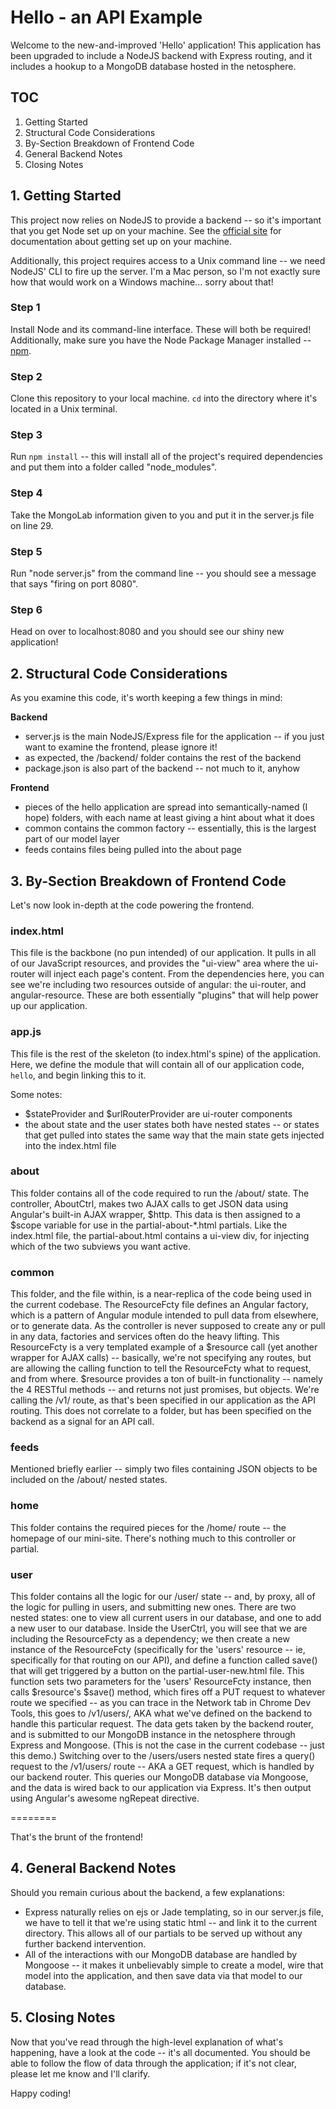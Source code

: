 # Hello - an API Example

Welcome to the new-and-improved 'Hello' application! This application has been upgraded to include a NodeJS backend with Express routing, and it includes a hookup to a MongoDB database hosted in the netosphere.

## TOC

1. Getting Started
2. Structural Code Considerations
3. By-Section Breakdown of Frontend Code
4. General Backend Notes
5. Closing Notes

## 1. Getting Started

This project now relies on NodeJS to provide a backend -- so it's important that you get Node set up on your machine. See the [official site](http://nodejs.org/) for documentation about getting set up on your machine.

Additionally, this project requires access to a Unix command line -- we need NodeJS' CLI to fire up the server. I'm a Mac person, so I'm not exactly sure how that would work on a Windows machine... sorry about that!

### Step 1

Install Node and its command-line interface. These will both be required! Additionally, make sure you have the Node Package Manager installed -- [npm](https://www.npmjs.org/).

### Step 2

Clone this repository to your local machine. `cd` into the directory where it's located in a Unix terminal.

### Step 3

Run `npm install` -- this will install all of the project's required dependencies and put them into a folder called "node_modules".

### Step 4

Take the MongoLab information given to you and put it in the server.js file on line 29.

### Step 5

Run "node server.js" from the command line -- you should see a message that says "firing on port 8080".

### Step 6

Head on over to localhost:8080 and you should see our shiny new application!

## 2. Structural Code Considerations

As you examine this code, it's worth keeping a few things in mind:

**Backend**
* server.js is the main NodeJS/Express file for the application -- if you just want to examine the frontend, please ignore it!
* as expected, the /backend/ folder contains the rest of the backend
* package.json is also part of the backend --  not much to it, anyhow

**Frontend**
* pieces of the hello application are spread into semantically-named (I hope) folders, with each name at least giving a hint about what it does
* common contains the common factory -- essentially, this is the largest part of our model layer
* feeds contains files being pulled into the about page

## 3. By-Section Breakdown of Frontend Code

Let's now look in-depth at the code powering the frontend.

### index.html

This file is the backbone (no pun intended) of our application. It pulls in all of our JavaScript resources, and provides the "ui-view" area where the ui-router will inject each page's content. From the dependencies here, you can see we're including two resources outside of angular: the ui-router, and angular-resource. These are both essentially "plugins" that will help power up our application.

### app.js

This file is the rest of the skeleton (to index.html's spine) of the application. Here, we define the module that will contain all of our application code, `hello`, and begin linking this to it.

Some notes:

* $stateProvider and $urlRouterProvider are ui-router components
* the about state and the user states both have nested states -- or states that get pulled into states the same way that the main state gets injected into the index.html file

### about

This folder contains all of the code required to run the /about/ state. The controller, AboutCtrl, makes two AJAX calls to get JSON data using Angular's built-in AJAX wrapper, $http. This data is then assigned to a $scope variable for use in the partial-about-*.html partials. Like the index.html file, the partial-about.html contains a ui-view div, for injecting which of the two subviews you want active.

### common

This folder, and the file within, is a near-replica of the code being used in the current codebase. The ResourceFcty file defines an Angular factory, which is a pattern of Angular module intended to pull data from elsewhere, or to generate data. As the controller is never supposed to create any or pull in any data, factories and services often do the heavy lifting. This ResourceFcty is a very templated example of a $resource call (yet another wrapper for AJAX calls) -- basically, we're not specifying any routes, but are allowing the calling function to tell the ResourceFcty what to request, and from where. $resource provides a ton of built-in functionality -- namely the 4 RESTful methods -- and returns not just promises, but objects. We're calling the /v1/ route, as that's been specified in our application as the API routing. This does not correlate to a folder, but has been specified on the backend as a signal for an API  call.

### feeds

Mentioned briefly earlier -- simply two files containing JSON objects to be included on the /about/ nested states.

### home

This folder contains the required pieces for the /home/ route -- the homepage of our mini-site. There's nothing much to this controller or partial.

### user

This folder contains all the logic for our /user/ state -- and, by proxy, all of the logic for pulling in users, and submitting new ones. There are two nested states: one to view all current users in our database, and one to add a new user to our database. Inside the UserCtrl, you will see that we are including the ResourceFcty as a dependency; we then create a new instance of the ResourceFcty (specifically for the 'users' resource -- ie, specifically for that routing on our API), and define a function called save() that will get triggered by a button on the partial-user-new.html file. This function sets two parameters for the 'users' ResourceFcty instance, then calls $resource's $save() method, which fires off a PUT request to whatever route we specified -- as you can trace in the Network tab in Chrome Dev Tools, this goes to /v1/users/, AKA what we've defined on the backend to handle this particular request. The data gets taken by the backend router, and is submitted to our MongoDB instance in the netosphere through Express and Mongoose. (This is not the case in the current codebase -- just this demo.) Switching over to the /users/users nested state fires a query() request to the /v1/users/ route -- AKA a GET request, which is handled by our backend router. This queries our MongoDB database via Mongoose, and the data is wired back to our application via Express. It's then output using Angular's awesome ngRepeat directive.


========

That's the brunt of the frontend!

## 4. General Backend Notes

Should you remain curious about the backend, a few explanations:

* Express naturally relies on ejs or Jade templating, so in our server.js file, we have to tell it that we're using static html -- and link it to the current directory. This allows all of our partials to be served up without any further backend intervention.
* All of the interactions with our MongoDB database are handled by Mongoose -- it makes it unbelievably simple to create a model, wire that model into the application, and then save data via that model to our database.

## 5. Closing Notes

Now that you've read through the high-level explanation of what's happening, have a look at the code -- it's all documented. You should be able to follow the flow of data through the application; if it's not clear, please let me know and I'll clarify.

Happy coding!
